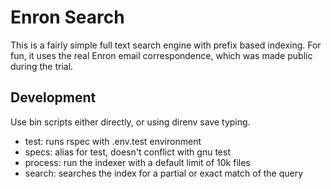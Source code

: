 # Enron Search

This is a fairly simple full text search engine with prefix based indexing. For
fun, it uses the real Enron email correspondence, which was made public during
the trial.

## Development

Use bin scripts either directly, or using direnv save typing.

- test: runs rspec with .env.test environment
- specs: alias for test, doesn't conflict with gnu test
- process: run the indexer with a default limit of 10k files
- search: searches the index for a partial or exact match of the query
